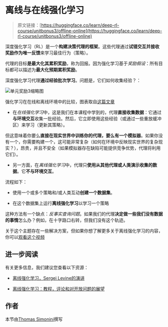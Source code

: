 # 离线与在线强化学习

> 原文链接：[https://huggingface.co/learn/deep-rl-course/unitbonus3/offline-online](https://huggingface.co/learn/deep-rl-course/unitbonus3/offline-online)

深度强化学习（RL）是一个**构建决策代理的框架**。这些代理通过**试错交互并接收奖励作为唯一反馈**来学习最佳行为（策略）。

代理的目标**是最大化其累积奖励**，称为回报。因为强化学习基于*奖励假设*：所有目标都可以描述为**最大化预期累积奖励**。

深度强化学习代理**通过经验批次学习**。问题是，它们如何收集经验？：

![单元奖励3缩略图](../Images/88ecc42f5b64e1f4b4d04c4ba4639ae7.png)

强化学习在在线和离线环境中的比较，图表取自[这篇文章](https://offline-rl.github.io/)

+   在*在线强化学习*中，这是我们在本课程中学到的，代理**直接收集数据**：它通过**与环境交互**收集一批经验。然后，它立即使用这些经验（或通过一些重放缓冲区）来学习（更新其策略）。

但这意味着你要么**直接在现实世界中训练你的代理，要么有一个模拟器**。如果你没有一个，你需要构建一个，这可能非常复杂（如何在环境中反映现实世界的复杂现实？），昂贵，并且不安全（如果模拟器存在缺陷可能提供竞争优势，代理将利用它们）。

+   另一方面，在*离线强化学习*中，代理只**使用从其他代理或人类演示收集的数据**。它**不与环境交互**。

流程如下：

+   使用一个或多个策略和/或人类互动**创建一个数据集**。

+   在这个数据集上运行**离线强化学习**以学习一个策略

这种方法有一个缺点：*反事实查询问题*。如果我们的代理**决定做一些我们没有数据的事情**怎么办？例如，在十字路口右转，但我们没有这个轨迹。

关于这个主题存在一些解决方案，但如果你想了解更多关于离线强化学习的内容，你可以[观看这个视频](https://www.youtube.com/watch?v=k08N5a0gG0A)

## 进一步阅读

有关更多信息，我们建议您查看以下资源：

+   [离线强化学习，Sergei Levine的演讲](https://www.youtube.com/watch?v=qgZPZREor5I)

+   [离线强化学习：教程，评论和对开放问题的展望](https://arxiv.org/abs/2005.01643)

## 作者

本节由[Thomas Simonini](https://twitter.com/ThomasSimonini)撰写
